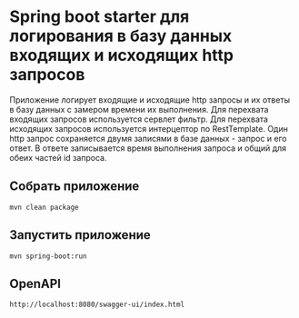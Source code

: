 # Spring boot starter для логирования в базу данных входящих и исходящих http запросов

Приложение логирует входящие и исходящие http запросы и их ответы в базу данных с замером времени их выполнения. 
Для перехвата входящих запросов используется сервлет фильтр.
Для перехвата исходящих запросов используется интерцептор по RestTemplate.
Один http запрос сохраняется двумя записями в базе данных - запрос и его ответ.
В ответе записывается время выполнения запроса и общий для обеих частей id запроса.

## Собрать приложение
```
mvn clean package
```

## Запустить приложение
```
mvn spring-boot:run
```

## OpenAPI
```
http://localhost:8080/swagger-ui/index.html
```
